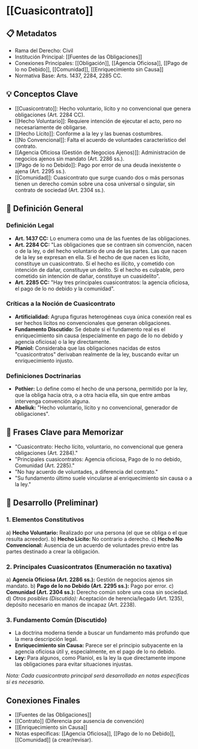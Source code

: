 # [[Cuasicontrato]]

## 📋 Metadatos
- Rama del Derecho: Civil
- Institución Principal: [[Fuentes de las Obligaciones]]
- Conexiones Principales: [[Obligación]], [[Agencia Oficiosa]], [[Pago de lo no Debido]], [[Comunidad]], [[Enriquecimiento sin Causa]]
- Normativa Base: Arts. 1437, 2284, 2285 CC.

## 💡 Conceptos Clave
- [[Cuasicontrato]]: Hecho voluntario, lícito y no convencional que genera obligaciones (Art. 2284 CC).
- [[Hecho Voluntario]]: Requiere intención de ejecutar el acto, pero no necesariamente de obligarse.
- [[Hecho Lícito]]: Conforme a la ley y las buenas costumbres.
- [[No Convencional]]: Falta el acuerdo de voluntades característico del contrato.
- [[Agencia Oficiosa (Gestión de Negocios Ajenos)]]: Administración de negocios ajenos sin mandato (Art. 2286 ss.).
- [[Pago de lo no Debido]]: Pago por error de una deuda inexistente o ajena (Art. 2295 ss.).
- [[Comunidad]]: Cuasicontrato que surge cuando dos o más personas tienen un derecho común sobre una cosa universal o singular, sin contrato de sociedad (Art. 2304 ss.).

## 📖 Definición General

### Definición Legal
- **Art. 1437 CC:** Lo enumera como una de las fuentes de las obligaciones.
- **Art. 2284 CC:** "Las obligaciones que se contraen sin convención, nacen o de la ley, o del hecho voluntario de una de las partes. Las que nacen de la ley se expresan en ella. Si el hecho de que nacen es lícito, constituye un cuasicontrato. Si el hecho es ilícito, y cometido con intención de dañar, constituye un delito. Si el hecho es culpable, pero cometido sin intención de dañar, constituye un cuasidelito".
- **Art. 2285 CC:** "Hay tres principales cuasicontratos: la agencia oficiosa, el pago de lo no debido y la comunidad".

### Críticas a la Noción de Cuasicontrato
- **Artificialidad:** Agrupa figuras heterogéneas cuya única conexión real es ser hechos lícitos no convencionales que generan obligaciones.
- **Fundamento Discutido:** Se debate si el fundamento real es el enriquecimiento sin causa (especialmente en pago de lo no debido y agencia oficiosa) o la ley directamente.
- **Planiol:** Consideraba que las obligaciones nacidas de estos "cuasicontratos" derivaban realmente de la ley, buscando evitar un enriquecimiento injusto.

### Definiciones Doctrinarias
- **Pothier:** Lo define como el hecho de una persona, permitido por la ley, que la obliga hacia otra, o a otra hacia ella, sin que entre ambas intervenga convención alguna.
- **Abeliuk:** "Hecho voluntario, lícito y no convencional, generador de obligaciones".

## 🎯 Frases Clave para Memorizar
- "Cuasicontrato: Hecho lícito, voluntario, no convencional que genera obligaciones (Art. 2284)."
- "Principales cuasicontratos: Agencia oficiosa, Pago de lo no debido, Comunidad (Art. 2285)."
- "No hay acuerdo de voluntades, a diferencia del contrato."
- "Su fundamento último suele vincularse al enriquecimiento sin causa o a la ley."

## 📑 Desarrollo (Preliminar)

### 1. Elementos Constitutivos
   a) **Hecho Voluntario:** Realizado por una persona (el que se obliga o el que resulta acreedor).
   b) **Hecho Lícito:** No contrario a derecho.
   c) **Hecho No Convencional:** Ausencia de un acuerdo de voluntades previo entre las partes destinado a crear la obligación.

### 2. Principales Cuasicontratos (Enumeración no taxativa)
   a) **Agencia Oficiosa (Art. 2286 ss.):** Gestión de negocios ajenos sin mandato.
   b) **Pago de lo no Debido (Art. 2295 ss.):** Pago por error.
   c) **Comunidad (Art. 2304 ss.):** Derecho común sobre una cosa sin sociedad.
   d) *Otros posibles (Discutido):* Aceptación de herencia/legado (Art. 1235), depósito necesario en manos de incapaz (Art. 2238).

### 3. Fundamento Común (Discutido)
- La doctrina moderna tiende a buscar un fundamento más profundo que la mera descripción legal.
- **Enriquecimiento sin Causa:** Parece ser el principio subyacente en la agencia oficiosa útil y, especialmente, en el pago de lo no debido.
- **Ley:** Para algunos, como Planiol, es la ley la que directamente impone las obligaciones para evitar situaciones injustas.

*Nota: Cada cuasicontrato principal será desarrollado en notas específicas si es necesario.* 

## Conexiones Finales
- [[Fuentes de las Obligaciones]]
- [[Contrato]] (Diferencia por ausencia de convención)
- [[Enriquecimiento sin Causa]]
- Notas específicas: [[Agencia Oficiosa]], [[Pago de lo no Debido]], [[Comunidad]] (a crear/revisar). 